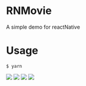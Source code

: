 # RNMovie
A simple demo for reactNative
# Usage

    $ yarn
    
![](https://github.com/gzccz/RNGit/tree/master/asset/images/gif/1.gif)
![](https://github.com/gzccz/RNGit/tree/master/asset/images/gif/2.gif)
![](https://github.com/gzccz/RNGit/tree/master/asset/images/gif/3.gif)
![](https://github.com/gzccz/RNGit/tree/master/asset/images/gif/4.gif)   
